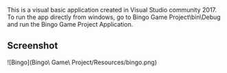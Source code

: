 This is a visual basic application created in Visual Studio community 2017.
To run the app directly from windows, go to Bingo Game Project\bin\Debug and run the Bingo Game Project Application. 

## Screenshot
![Bingo](Bingo\ Game\ Project/Resources/bingo.png)
	
